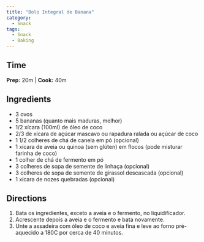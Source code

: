 ```yaml
---
title: "Bolo Integral de Banana"
category:
  - Snack
tags:
  - Snack
  - Baking
---
```


## Time
**Prep:** 20m | **Cook:** 40m

## Ingredients
* 3 ovos
* 5 bananas (quanto mais maduras, melhor)
* 1/2 xícara (100ml) de óleo de coco
* 2/3 de xícara de açúcar mascavo ou rapadura ralada ou açúcar de coco
* 1 1/2 colheres de chá de canela em pó (opcional)
* 1 xícara de aveia ou quinoa (sem glúten) em flocos (pode misturar farinha de coco)
* 1 colher de chá de fermento em pó
* 3 colheres de sopa de semente de linhaça (opcional)
* 3 colheres de sopa de semente de girassol descascada (opcional)
* 1 xícara de nozes quebradas (opcional)

## Directions
1. Bata os ingredientes, exceto a aveia e o fermento, no liquidificador.
2. Acrescente depois a aveia e o fermento e bata novamente.
3. Unte a assadeira com óleo de coco e aveia fina e leve ao forno pré-aquecido a 180C por cerca de 40 minutos.

